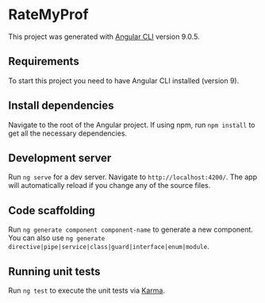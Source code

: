 # RateMyProf

This project was generated with [Angular CLI](https://github.com/angular/angular-cli) version 9.0.5.

## Requirements
To start this project you need to have Angular CLI installed (version 9).

## Install dependencies
Navigate to the root of the Angular project.
If using npm, run `npm install` to get all the necessary dependencies.

## Development server

Run `ng serve` for a dev server. Navigate to `http://localhost:4200/`. The app will automatically reload if you change any of the source files.

## Code scaffolding

Run `ng generate component component-name` to generate a new component. You can also use `ng generate directive|pipe|service|class|guard|interface|enum|module`.

## Running unit tests

Run `ng test` to execute the unit tests via [Karma](https://karma-runner.github.io).
